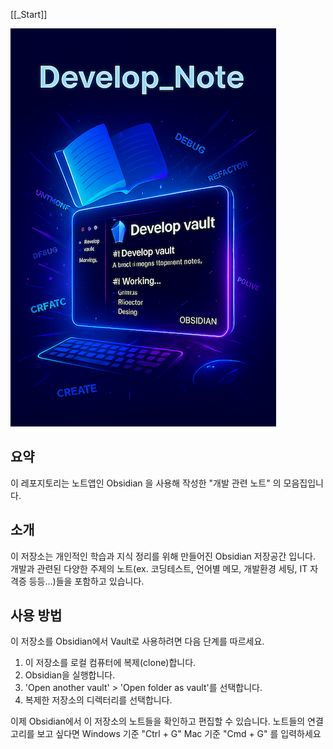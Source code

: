 [[_Start]]

![Develop Note Cover](11.%20Images/Develop_Note.png)
## 요약

이 레포지토리는 노트앱인 Obsidian 을 사용해 작성한 "개발 관련 노트" 의 모음집입니다.

## 소개

이 저장소는 개인적인 학습과 지식 정리를 위해 만들어진 Obsidian 저장공간 입니다. 개발과 관련된 다양한 주제의 노트(ex. 코딩테스트, 언어별 메모, 개발환경 세팅, IT 자격증 등등...)들을 포함하고 있습니다.

## 사용 방법

이 저장소를 Obsidian에서 Vault로 사용하려면 다음 단계를 따르세요.

1.  이 저장소를 로컬 컴퓨터에 복제(clone)합니다.
2.  Obsidian을 실행합니다.
3.  'Open another vault' > 'Open folder as vault'를 선택합니다.
4.  복제한 저장소의 디렉터리를 선택합니다.

이제 Obsidian에서 이 저장소의 노트들을 확인하고 편집할 수 있습니다.
노트들의 연결고리를 보고 싶다면 Windows 기준 "Ctrl + G" Mac 기준 "Cmd + G" 를 입력하세요